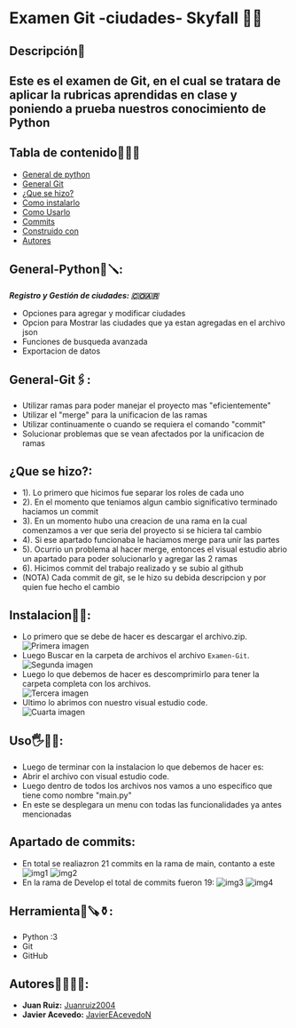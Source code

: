 # Examen Git -ciudades- Skyfall 🙈😎

## Descripción🤯
Este es el examen de Git, en el cual se tratara de aplicar la rubricas aprendidas en clase y poniendo a prueba nuestros conocimiento de Python
---
## Tabla de contenido💼📝📁
 - [General de python](#general-python)
 - [General Git](#general-git)
 - [¿Que se hizo?](#que_se_hizo)
 - [Como instalarlo](#instalacion)
 - [Como Usarlo](#uso)
 - [Commits](#apartado_de_commits)
 - [Construido con](#herramienta)
 - [Autores](#autores)
   
<h2 id="general-python">General-Python🔩🪛:</h2>

***Registro y Gestión de ciudades: 🇨🇴🇦🇷***

- Opciones para agregar y modificar ciudades
- Opcion para Mostrar las ciudades que ya estan agregadas en el archivo json
- Funciones de busqueda avanzada
- Exportacion de datos
  
<h2 id="general-git">General-Git🖇️:</h2>

- Utilizar ramas para poder manejar el proyecto mas "eficientemente"
- Utilizar el "merge" para la unificacion de las ramas
- Utilizar continuamente o cuando se requiera el comando "commit"
- Solucionar problemas que se vean afectados por la unificacion de ramas

<h2 id="que_se_hizo">¿Que se hizo?:</h2>

- 1). Lo primero que hicimos fue separar los roles de cada uno
- 2). En el momento que teniamos algun cambio significativo terminado haciamos un commit
- 3). En un momento hubo una creacion de una rama en la cual comenzamos a ver que seria del proyecto si se hiciera tal cambio
- 4). Si ese apartado funcionaba le haciamos merge para unir las partes
- 5). Ocurrio un problema al hacer merge, entonces el visual estudio abrio un apartado para poder solucionarlo y agregar las 2 ramas
- 6). Hicimos commit del trabajo realizado y se subio al github
- (NOTA) Cada commit de git, se le hizo su debida descripcion y por quien fue hecho el cambio

<h2 id="instalacion">Instalacion🛐🛐:</h2>

- Lo primero que se debe de hacer es descargar el archivo.zip.  
![Primera imagen](./Img/Screenshot_1.png)  
- Luego Buscar en la carpeta de archivos el archivo `Examen-Git`.  
![Segunda imagen](./Img/Screenshot_2.png)  
- Luego lo que debemos de hacer es descomprimirlo para tener la carpeta completa con los archivos.  
![Tercera imagen](./Img/Screenshot_3.png)  
- Ultimo lo abrimos con nuestro visual estudio code.  
![Cuarta imagen](./Img/Screenshot_4.png)

<h2 id="uso">Uso🖐️🗿🫵:</h2>

- Luego de terminar con la instalacion lo que debemos de hacer es:
- Abrir el archivo con visual estudio code.
- Luego dentro de todos los archivos nos vamos a uno especifico que tiene como nombre "main.py"
- En este se desplegara un menu con todas las funcionalidades ya antes mencionadas

<h2 id="apartado_de_commits">Apartado de commits:</h2>

- En total se realiazron 21 commits en la rama de main, contanto a este
![img1](./Img/Commit_1.png)
![img2](./Img/Commit_2.png)
- En la rama de Develop el total de commits fueron 19:
![img3](./Img/Commit_3.png)
![img4](./Img/Commit_4.png )

<h2 id="herramienta">Herramienta🏹🪚⚱️:</h2>

- Python :3
- Git
- GitHub

<h2 id="autores">Autores🧏‍♂️🧏‍♂️:</h2>

* **Juan Ruiz:** [Juanruiz2004](https://github.com/JuanRuiz2004)
* **Javier Acevedo:** [JavierEAcevedoN](https://github.com/JavierEAcevedoN)
